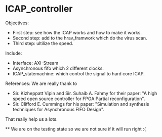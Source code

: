 # ICAP_controller

Objectives:
+ First step: see how the ICAP works and how to make it works.
+ Second step: add to the hrav_framwork which do the virus scan.
+ Third step: ultilize the speed.

Include:
+ Interface: AXI-Stream
+ Asynchronous fifo which 2 different clocks.
+ ICAP_statemachine: which control the signal to hard core ICAP.

References: We are really thank to 
+ Sir. Kizheppatt Vipin and Sir. Suhaib A. Fahmy for their paper: "A high speed open source controller for FPGA Partial reconfiguration".
+ Sir. Clifford E. Cummings for his paper: "Simulation and synthesis techniques for Asynchronous FIFO Design".

That really help us a lots.

** We are on the testing state so we are not sure if it will run right :(
